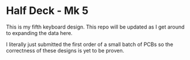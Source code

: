 # Half Deck - Mk 5

This is my fifth keyboard design.  This repo will be updated as I get around to expanding
the data here.

I literally just submitted the first order of a small batch of PCBs so the correctness
of these designs is yet to be proven.
